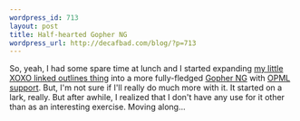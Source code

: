 ```yaml
--- 
wordpress_id: 713
layout: post
title: Half-hearted Gopher NG
wordpress_url: http://decafbad.com/blog/?p=713
---
```

So, yeah, I had some spare time at lunch and I started expanding [my little XOXO linked outlines thing][xoxo] into a more fully-fledged [Gopher NG][gng] with [OPML support][xto].  But, I'm not sure if I'll really do much more with it.  It started on a lark, really.  But after awhile, I realized that I don't have any use for it other than as an interesting exercise.  Moving along...

[xto]: http://decafbad.com/trac/browser/trunk/GopherNext/opml-to-xoxo.xsl
[gng]: http://decafbad.com/trac/browser/trunk/GopherNext
[xoxo]: http://decafbad.com/blog/2005/10/02/web-directories-with-xoxo-and-xsl
